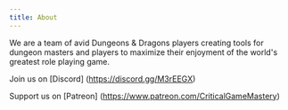 ```yaml
---
title: About
---
```


We are a team of avid Dungeons & Dragons players creating tools for dungeon masters and players to maximize their enjoyment of the world's greatest role playing game. 

Join us on [Discord] (https://discord.gg/M3rEEGX)

Support us on [Patreon] (https://www.patreon.com/CriticalGameMastery)
